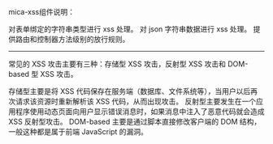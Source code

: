 mica-xss组件说明：

对表单绑定的字符串类型进行 xss 处理。
对 json 字符串数据进行 xss 处理。
提供路由和控制器方法级别的放行规则。

----------------------------------------------------------------------------------

常见的 XSS 攻击主要有三种：存储型 XSS 攻击，反射型 XSS 攻击和 DOM-based 型 XSS 攻击。

存储型主要是将 XSS 代码保存在服务端（数据库、文件系统等），当用户以后再次请求该资源时重新解析该 XSS 代码，从而出现攻击。
反射型主要发生在一个应用程序使用动态页面向用户显示错误消息时，如果消息中注入了恶意代码就会造成 XSS 反射型攻击。
DOM-based 主要是通过脚本直接修改客户端的 DOM 结构，一般这种都是属于前端 JavaScript 的漏洞。